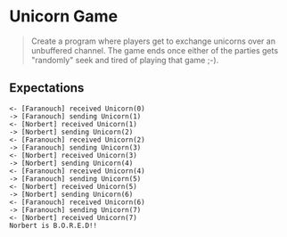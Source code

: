 # Unicorn Game

> Create a program where players get to exchange unicorns over an
> unbuffered channel. The game ends once either of the parties gets "randomly" seek and
> tired of playing that game ;-).

## Expectations

```
<- [Faranouch] received Unicorn(0)
-> [Faranouch] sending Unicorn(1)
<- [Norbert] received Unicorn(1)
-> [Norbert] sending Unicorn(2)
<- [Faranouch] received Unicorn(2)
-> [Faranouch] sending Unicorn(3)
<- [Norbert] received Unicorn(3)
-> [Norbert] sending Unicorn(4)
<- [Faranouch] received Unicorn(4)
-> [Faranouch] sending Unicorn(5)
<- [Norbert] received Unicorn(5)
-> [Norbert] sending Unicorn(6)
<- [Faranouch] received Unicorn(6)
-> [Faranouch] sending Unicorn(7)
<- [Norbert] received Unicorn(7)
Norbert is B.O.R.E.D!!
```